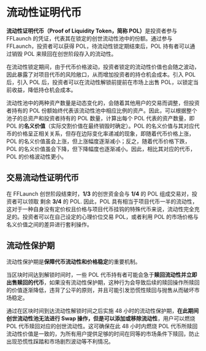 # 流动性证明代币

**流动性证明代币（Proof of Liquidity Token，简称 POL）**&#x662F;投资者参与 FFLaunch 的凭证，代表其在锁定的创世流动性池中的份额。通过参与 FFLaunch，投资者可以获得 POL，待流动性锁定期结束后，POL 持有者可以通过销毁 POL 来赎回在创世阶段存入的流动性。

在流动性锁定期间，由于代币价格波动，投资者锁定的流动性价值也会随之波动，因此暴露了对项目代币的风险敞口，从而增加投资者的持仓机会成本。引入 POL 后，引入 POL 后，投资者可以在流动性解锁前提前在市场上出售 POL，以锁定当前收益，降低持仓机会成本。

流动性池中的两种资产数量是动态变化的，会随着其他用户的交易而调整，但投资者持有的 POL 份额始终代表该流动性池中相应比例的资产。因此，可以根据整个池子的总资产和投资者持有的 POL 数量，计算出每个 POL 代表的资产数量，即 POL 的**名义价值**（实际交割价值在最终销毁时确定）。POL 的名义价值与其对应代币的价格呈正相关关系，但存在边际变化率递减的现象，即随着代币价格上涨，POL 的名义价值虽会上涨，但上涨幅度逐渐减小；反之，随着代币价格下跌，POL 的名义价值虽会下降，但下降幅度也逐渐减小。因此，相比其对应的代币，POL 的价格波动性更小。

## **交易流动性证明代币**

在 FFLaunch 创世阶段结束时，**1/3** 的创世资金会与 **1/4** 的 POL 组成交易对，投资者可以领取 剩余 **3/4** 的 POL. 因此，POL 具有相当于项目代币一半的流动性，这对于一种自身没有定价权且价格与项目代币挂钩的特殊代币来说，流动性完全充足的。投资者可以在自己设定的心理价位交易 POL，或者利用 POL 的市场价格与名义价值之间的差异进行套利操作。

## **流动性保护期**

流动性保护期是**保障代币流动性和价格稳定**的重要机制。

当区块时间达到解锁时间时，一些 POL 代币持有者可能会急于**赎回流动性并立即出售赎回的代币**，如果没有流动性保护期，这种行为会导致后续的赎回操作所赎回的价值逐渐降低，违背了公平的原则，并且可能引发恐慌性赎回与抛售从而破坏市场稳定。&#x20;

通过在区块时间到达流动性解锁时间之后实施 48 小时的流动性保护期，**在此期间创世流动性池无法进行 Swap 操作，但是可以添加或移除流动性**，用户可以燃烧 POL 代币赎回对应的创世流动性。这可确保在此 48 小时内燃烧 POL 代币所赎回流动性价值是一致的，为所有用户提供足够的时间在同等的市场条件下赎回，防止出现恐慌性踩踏和市场剧烈波动等不利情况。
